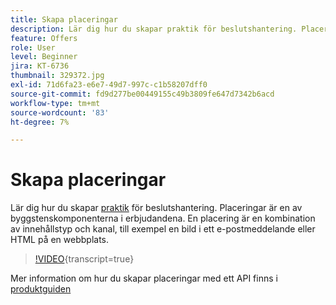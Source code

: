 ```yaml
---
title: Skapa placeringar
description: Lär dig hur du skapar praktik för beslutshantering. Placeringar är en av de nödvändiga byggblockskomponenterna i erbjudandena.
feature: Offers
role: User
level: Beginner
jira: KT-6736
thumbnail: 329372.jpg
exl-id: 71d6fa23-e6e7-49d7-997c-c1b58207dff0
source-git-commit: fd9d277be00449155c49b3809fe647d7342b6acd
workflow-type: tm+mt
source-wordcount: '83'
ht-degree: 7%

---
```


# Skapa placeringar

Lär dig hur du skapar [praktik](https://experienceleague.adobe.com/docs/journey-optimizer/using/offer-decisioniong/create-components/creating-placements.html) för beslutshantering. Placeringar är en av byggstenskomponenterna i erbjudandena. En placering är en kombination av innehållstyp och kanal, till exempel en bild i ett e-postmeddelande eller HTML på en webbplats.

>[!VIDEO](https://video.tv.adobe.com/v/329372?quality=12&learn=on){transcript=true}

Mer information om hur du skapar placeringar med ett API finns i [produktguiden](https://experienceleague.adobe.com/docs/journey-optimizer/using/offer-decisioniong/api-reference/offers-api/placements/create.html)
